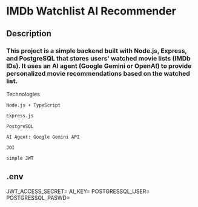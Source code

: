 # IMDb Watchlist AI Recommender
## Description

### This project is a simple backend built with Node.js, Express, and PostgreSQL that stores users' watched movie lists (IMDb IDs). It uses an AI agent (Google Gemini or OpenAI) to provide personalized movie recommendations based on the watched list.
Technologies

    Node.js + TypeScript

    Express.js

    PostgreSQL

    AI Agent: Google Gemini API

    JOI

    simple JWT


## .env 

JWT_ACCESS_SECRET=
AI_KEY=
POSTGRESSQL_USER=
POSTGRESSQL_PASWD=
